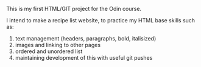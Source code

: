This is my first HTML/GIT project for the Odin course.

I intend to make a recipe list website, to practice my HTML base skills such as:
1. text management (headers, paragraphs, bold, italisized)
2. images and linking to other pages
3. ordered and unordered list
4. maintaining development of this with useful git pushes